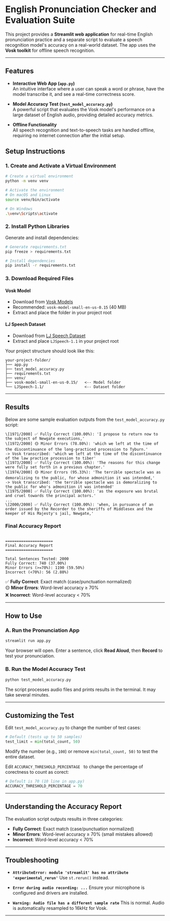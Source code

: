 
# English Pronunciation Checker and Evaluation Suite

This project provides a **Streamlit web application** for real-time English pronunciation practice and a separate script to evaluate a speech recognition model's accuracy on a real-world dataset. The app uses the **Vosk toolkit** for offline speech recognition.

---

## Features
- **Interactive Web App (`app.py`)**  
  An intuitive interface where a user can speak a word or phrase, have the model transcribe it, and see a real-time correctness score.

- **Model Accuracy Test (`test_model_accuracy.py`)**  
  A powerful script that evaluates the Vosk model's performance on a large dataset of English audio, providing detailed accuracy metrics.

- **Offline Functionality**  
  All speech recognition and text-to-speech tasks are handled offline, requiring no internet connection after the initial setup.



## Setup Instructions

### 1. Create and Activate a Virtual Environment

```bash
# Create a virtual environment
python -m venv venv

# Activate the environment
# On macOS and Linux
source venv/bin/activate

# On Windows
.\venv\Scripts\activate
```

### 2. Install Python Libraries

Generate and install dependencies:

```bash
# Generate requirements.txt
pip freeze > requirements.txt

# Install dependencies
pip install -r requirements.txt
```

### 3. Download Required Files

#### Vosk Model

* Download from [Vosk Models](https://alphacephei.com/vosk/models)
* Recommended: `vosk-model-small-en-us-0.15` (40 MB)
* Extract and place the folder in your project root

#### LJ Speech Dataset

* Download from [LJ Speech Dataset](https://keithito.com/LJ-Speech-Dataset/)
* Extract and place `LJSpeech-1.1` in your project root

Your project structure should look like this:

```
your-project-folder/
├── app.py
├── test_model_accuracy.py
├── requirements.txt
├── venv/
├── vosk-model-small-en-us-0.15/   <-- Model folder
└── LJSpeech-1.1/                  <-- Dataset folder
```

---

## Results

Below are some sample evaluation outputs from the `test_model_accuracy.py` script:


```
\[1971/2000] ✅ Fully Correct (100.00%): 'I propose to return now to the subject of Newgate executions,'
\[1972/2000] 🟡 Minor Errors (78.80%): 'which we left at the time of the discontinuance of the long-practiced procession to Tyburn.'
-> Vosk transcribed: 'which we left at the time of the discontinuance of the law practice procession to tiber'
\[1973/2000] ✅ Fully Correct (100.00%): 'The reasons for this change were fully set forth in a previous chapter.'
\[1974/2000] 🟡 Minor Errors (95.33%): 'The terrible spectacle was as demoralizing to the public, for whose admonition it was intended,'
-> Vosk transcribed: 'the terrible spectacle was is demoralizing to the public for who's admonition it was intended'
\[1975/2000] ✅ Fully Correct (100.00%): 'as the exposure was brutal and cruel towards the principal actors.'
...
\[2000/2000] ✅ Fully Correct (100.00%): 'when, in pursuance of an order issued by the Recorder to the sheriffs of Middlesex and the keeper of His Majesty's jail, Newgate,'

```

### Final Accuracy Report
```

=====================
Final Accuracy Report
=====================

Total Sentences Tested: 2000
Fully Correct: 740 (37.00%)
Minor Errors (>=70%): 1190 (59.50%)
Incorrect (<70%): 56 (2.80%)

```

✅ **Fully Correct**: Exact match (case/punctuation normalized)  
🟡 **Minor Errors**: Word-level accuracy ≥ 70%  
❌ **Incorrect**: Word-level accuracy < 70%  

---


## How to Use

### A. Run the Pronunciation App

```bash
streamlit run app.py
```

Your browser will open. Enter a sentence, click **Read Aloud**, then **Record** to test your pronunciation.

### B. Run the Model Accuracy Test

```bash
python test_model_accuracy.py
```

The script processes audio files and prints results in the terminal. It may take several minutes.

---

## Customizing the Test

Edit `test_model_accuracy.py` to change the number of test cases:

```python
# Default (tests up to 50 samples)
test_limit = min(total_count, 50)
```

Modify the number (e.g., `100`) or remove `min(total_count, 50)` to test the entire dataset.

Edit `ACCURACY_THRESHOLD_PERCENTAGE ` to change the percentage of corectness to count as corect:

```python
# Default is 70 (10 line in app.py)
ACCURACY_THRESHOLD_PERCENTAGE = 70

```
---

## Understanding the Accuracy Report

The evaluation script outputs results in three categories:

* **Fully Correct**: Exact match (case/punctuation normalized)
* **Minor Errors**: Word-level accuracy ≥ 70% (small mistakes allowed)
* **Incorrect**: Word-level accuracy < 70%

---

## Troubleshooting

* **`AttributeError: module 'streamlit' has no attribute 'experimental_rerun'`**
  Use `st.rerun()` instead.

* **`Error during audio recording: ...`**
  Ensure your microphone is configured and drivers are installed.

* **`Warning: Audio file has a different sample rate`**
  This is normal. Audio is automatically resampled to 16kHz for Vosk.

---
